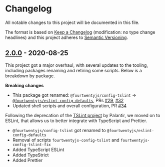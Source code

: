# Changelog

All notable changes to this project will be documented in this file.

The format is based on [Keep a Changelog](http://keepachangelog.com/en/1.0.0/)
(modification: no type change headlines) and this project adheres to
[Semantic Versioning](http://semver.org/spec/v2.0.0.html).

## [2.0.0] - 2020-08-25

This project got a major overhaul, with several updates to the tooling, including packages renaming and retiring some scripts. Below is a breakdown by package.

**Breaking changes**

- This package got renamed: `@fourtwentyjs/config-tslint` => [`@fourtwentyjs/eslint-config-defaults`](https://github.com/420integrated/fourtwentyjs-config/tree/master/packages/lint), PRs [#29](https://github.com/420integrated/fourtwentyjs-config/pull/29), [#32](https://github.com/420integrated/fourtwentyjs-config/pull/32)
- Updated shell scripts and overall configuration, PR [#34](https://github.com/420integrated/fourtwentyjs-config/pull/34)

Following the deprecation of the [TSLint project](https://palantir.github.io/tslint/) by Palantir, we moved on to ESLint, that allows us to better integrate with TypeScript and Prettier.
- `@fourtwentyjs/config-tslint` got renamed to `@fourtwentyjs/eslint-config-defaults`
- Removal of scripts `fourtwentyjs-config-tslint` and `fourtwentyjs-config-tslint-fix`
- Added TypeScript ESLint
- Added TypeStrict
- Added Prettier

[2.0.0]: https://github.com/420integrated/fourtwentyjs-vm/compare/%40fourtwentyjs%2Fconfig%401.1.1...%40fourtwentyjs%2Fconfig%402.0.0

